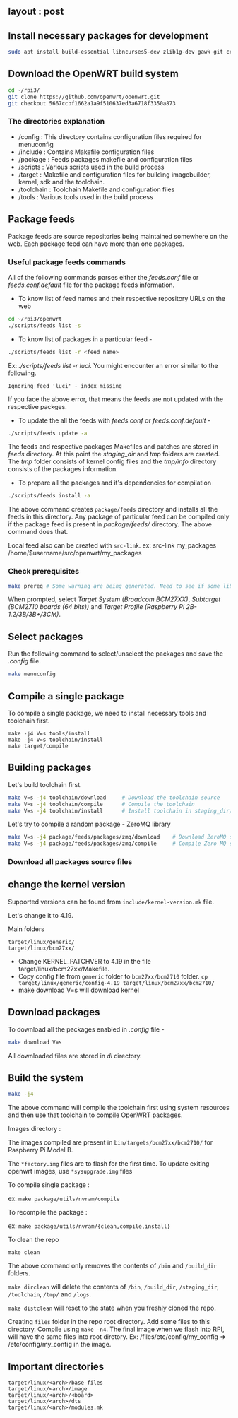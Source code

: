 
layout : post
---
## Install necessary packages for development
```bash
sudo apt install build-essential libncurses5-dev zlib1g-dev gawk git ccache gettext libssl-dev xsltproc zip
```
## Download the OpenWRT build system
```bash
cd ~/rpi3/
git clone https://github.com/openwrt/openwrt.git
git checkout 5667ccbf1662a1a9f510637ed3a6718f3350a873
```

### The directories explanation
 - /config : This directory contains configuration files required for menuconfig
 - /include : Contains Makefile configuration files
 - /package : Feeds packages makefile and configuration files
 - /scripts : Various scripts used in the build process
 - /target : Makefile and configuration files for building imagebuilder, kernel, sdk and the toolchain.
 - /toolchain : Toolchain Makefile and configuration files
 - /tools : Various tools used in the build process


## Package feeds

Package feeds are source repositories being maintained somewhere on the web. Each package feed can have more than one packages.

### Useful package feeds commands
All of the following commands parses either the *feeds.conf* file or *feeds.conf.default* file for the package feeds information.

 - To know list of feed names and their respective repository URLs on the web
```bash
cd ~/rpi3/openwrt
./scripts/feeds list -s
```
 - To know list of packages in a particular feed -
```bash
./scripts/feeds list -r <feed name>
```
Ex: *./scripts/feeds list -r luci*. You might encounter an error similar to the following.
```
Ignoring feed 'luci' - index missing
```
If you face the above error, that means the feeds are not updated with the respective packges.

 - To update the all the feeds with *feeds.conf* or *feeds.conf.default* -
```bash
./scripts/feeds update -a
```
The feeds and respective packages Makefiles and patches are stored in *feeds* directory. At this point the *staging_dir* and *tmp* folders are created. The *tmp* folder consists of kernel config files and the *tmp/info* directory consists of the packages information.

 - To prepare all the packages and it's dependencies for compilation
```bash
./scripts/feeds install -a
```
The above command creates `package/feeds` directory and installs all the feeds in this directory. Any package of particular feed can be compiled only if the package feed is present in *package/feeds/* directory. The above command does that.

Local feed also can be created with `src-link`. ex: src-link my_packages /home/$username/src/openwrt/my_packages
### Check prerequisites
```bash
make prereq # Some warning are being generated. Need to see if some libraries need to be installed.
```
When prompted, select *Target System (Broadcom BCM27XX)*, *Subtarget (BCM2710 boards (64 bits))* and *Target Profile (Raspberry Pi 2B-1.2/3B/3B+/3CM)*.

## Select packages
Run the following command to select/unselect the packages and save the *.config* file.
```bash
make menuconfig
```

## Compile a single package
To compile a single package, we need to install necessary tools and toolchain first.
```
make -j4 V=s tools/install
make -j4 V=s toolchain/install
make target/compile
```
<!--
make menuconfig -> check nano and libncurses
make tools/install
make toolchain/install
make target/compile
make package/ncurses/compile
make package/ncurses/install
make package/feeds/packages/nano/compile
make package/feeds/packages/nano/install
make package/index
-->
## Building packages
Let's build toolchain first.
```bash
make V=s -j4 toolchain/download		# Download the toolchain source
make V=s -j4 toolchain/compile		# Compile the toolchain
make V=s -j4 toolchain/install		# Install toolchain in staging_dir/
```
Let's try to compile a random package - ZeroMQ library
```bash
make V=s -j4 package/feeds/packages/zmq/download	# Download ZeroMQ source
make V=s -j4 package/feeds/packages/zmq/compile		# Compile Zero MQ source
```
### Download all packages source files
## change the kernel version
Supported versions can be found from `include/kernel-version.mk` file.


Let's change it to 4.19.

Main folders
```
target/linux/generic/
target/linux/bcm27xx/
```
 - Change KERNEL_PATCHVER to 4.19 in the file target/linux/bcm27xx/Makefile.
 - Copy config file from `generic` folder to `bcm27xx/bcm2710` folder. `cp target/linux/generic/config-4.19 target/linux/bcm27xx/bcm2710/`
 - make download V=s will download kernel

## Download packages
To download all the packages enabled in *.config* file -
```bash
make download V=s
```
All downloaded files are stored in *dl* directory.

## Build the system
```bash
make -j4
```
The above command will compile the toolchain first using system resources and then use that toolchain to compile OpenWRT packages.

Images directory :

The images compiled are present in `bin/targets/bcm27xx/bcm2710/` for Raspberry Pi Model B.

The `*factory.img` files are to flash for the first time. To update exiting openwrt images, use `*sysupgrade.img` files


To compile single package :

ex: `make package/utils/nvram/compile`


To recompile the package :

ex: `make package/utils/nvram/{clean,compile,install}`


To clean the repo
```
make clean
```
The above command only removes the contents of `/bin` and `/build_dir` folders.


`make dirclean` will delete the contents of `/bin`, `/build_dir`, `/staging_dir`, `/toolchain`, `/tmp/` and `/logs`.

`make distclean` will reset to the state when you freshly cloned the repo.


Creating `files` folder in the repo root directory. Add some files to this directory. Compile using `make -n4`. The final image when we flash into RPI, will have the same files into root diretory. Ex: <repo>/files/etc/config/my_config => /etc/config/my_config in the image.

## Important directories
```
target/linux/<arch>/base-files
target/linux/<arch>/image
target/linux/<arch>/<board>
target/linux/<arch>/dts
target/linux/<arch>/modules.mk
```

